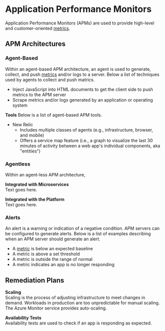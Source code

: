 # Application Performance Monitors
Application Performance Monitors (APMs) are used to provide high-level and customer-oriented [metrics](/cloud/monitoring/README.md#metrics). 

## APM Architectures
### Agent-Based
Within an agent-based APM architecture, an agent is used to generate, collect, and push [metrics](/cloud/monitoring/README.md#metrics) and/or logs to a server. Below a list of techniques used by agents to collect and push matrics. 
* Inject JavaScript into HTML documents to get the client side to push metrics to the APM server
* Scrape metrics and/or logs generated by an application or operating system

**Tools**
Below is a list of agent-based APM tools. 
* New Relic 
  * Includes multiple classes of agents (e.g., infrastructure, browser, and mobile)
  * Offers a service map feature (i.e., a graph to visualize the last 30 minutes of activity between a web app's individual components, aka "entities")

### Agentless
Within an agent-less APM architecture,  

**Integrated with Microservices**  
Text goes here. 

**Integrated with the Platform**  
Text goes here. 

### Alerts  
An alert is a warning or indication of a negative condition. APM servers can be configured to generate alerts. Below is a list of examples describing when an APM server should generate an alert. 
* A [metric](/cloud/monitoring/README.md#metrics) is below an expected baseline
* A metric is above a set threshold
* A metric is outside the range of normal
* A metric indicates an app is no longer responding

## Remediation Plans
**Scaling**  
Scaling is the process of adjusting infrastructure to meet changes in demand. Workloads in production are too unpredictable for manual scaling. The Azure Monitor service provides auto-scaling.

**Availability Tests**   
Availability tests are used to check if an app is responding as expected. 